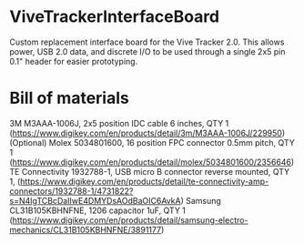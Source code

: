 # ViveTrackerInterfaceBoard

Custom replacement interface board for the Vive Tracker 2.0.  This allows power, USB 2.0 data, and discrete I/O to be used through a single 2x5 pin 0.1" header for easier prototyping.

# Bill of materials

3M M3AAA-1006J, 2x5 position IDC cable 6 inches, QTY 1 (https://www.digikey.com/en/products/detail/3m/M3AAA-1006J/229950) (Optional)
Molex 5034801600, 16 position FPC connector 0.5mm pitch, QTY 1 (https://www.digikey.com/en/products/detail/molex/5034801600/2356646)
TE Connectivity 1932788-1, USB micro B connector reverse mounted, QTY 1, (https://www.digikey.com/en/products/detail/te-connectivity-amp-connectors/1932788-1/4731822?s=N4IgTCBcDaIIwE4DMYDsAOdBaOIC6AvkA)
Samsung CL31B105KBHNFNE, 1206 capacitor 1uF, QTY 1 (https://www.digikey.com/en/products/detail/samsung-electro-mechanics/CL31B105KBHNFNE/3891177)
